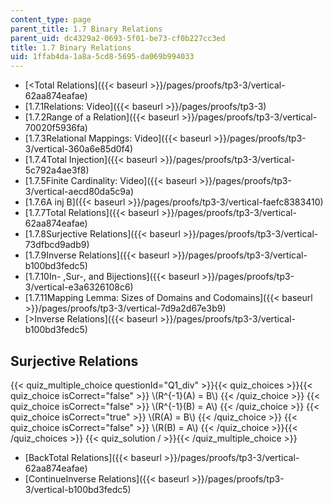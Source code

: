 ```yaml
---
content_type: page
parent_title: 1.7 Binary Relations
parent_uid: dc4329a2-0693-5f01-be73-cf0b227cc3ed
title: 1.7 Binary Relations
uid: 1ffab4da-1a8a-5cd8-5695-da069b994033
---
```


*   [<Total Relations]({{< baseurl >}}/pages/proofs/tp3-3/vertical-62aa874eafae)
*   [1.7.1Relations: Video]({{< baseurl >}}/pages/proofs/tp3-3)
*   [1.7.2Range of a Relation]({{< baseurl >}}/pages/proofs/tp3-3/vertical-70020f5936fa)
*   [1.7.3Relational Mappings: Video]({{< baseurl >}}/pages/proofs/tp3-3/vertical-360a6e85d0f4)
*   [1.7.4Total Injection]({{< baseurl >}}/pages/proofs/tp3-3/vertical-5c792a4ae3f8)
*   [1.7.5Finite Cardinality: Video]({{< baseurl >}}/pages/proofs/tp3-3/vertical-aecd80da5c9a)
*   [1.7.6A inj B]({{< baseurl >}}/pages/proofs/tp3-3/vertical-faefc8383410)
*   [1.7.7Total Relations]({{< baseurl >}}/pages/proofs/tp3-3/vertical-62aa874eafae)
*   [1.7.8Surjective Relations]({{< baseurl >}}/pages/proofs/tp3-3/vertical-73dfbcd9adb9)
*   [1.7.9Inverse Relations]({{< baseurl >}}/pages/proofs/tp3-3/vertical-b100bd3fedc5)
*   [1.7.10In- ,Sur-, and Bijections]({{< baseurl >}}/pages/proofs/tp3-3/vertical-e3a6326108c6)
*   [1.7.11Mapping Lemma: Sizes of Domains and Codomains]({{< baseurl >}}/pages/proofs/tp3-3/vertical-7d9a2d67e3b9)
*   [\>Inverse Relations]({{< baseurl >}}/pages/proofs/tp3-3/vertical-b100bd3fedc5)

Surjective Relations
--------------------

{{< quiz_multiple_choice questionId="Q1_div" >}}{{< quiz_choices >}}{{< quiz_choice isCorrect="false" >}}&nbsp;\\(R^{-1}(A) = B\\)&nbsp;{{< /quiz_choice >}}
{{< quiz_choice isCorrect="false" >}}&nbsp;\\(R^{-1}(B) = A\\)&nbsp;{{< /quiz_choice >}}
{{< quiz_choice isCorrect="true" >}}&nbsp;\\(R(A) = B\\)&nbsp;{{< /quiz_choice >}}
{{< quiz_choice isCorrect="false" >}}&nbsp;\\(R(B) = A\\)&nbsp;{{< /quiz_choice >}}{{< /quiz_choices >}}
{{< quiz_solution / >}}{{< /quiz_multiple_choice >}}

*   [BackTotal Relations]({{< baseurl >}}/pages/proofs/tp3-3/vertical-62aa874eafae)
*   [ContinueInverse Relations]({{< baseurl >}}/pages/proofs/tp3-3/vertical-b100bd3fedc5)
